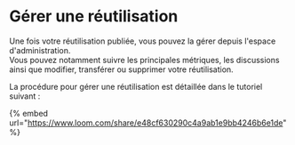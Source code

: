 # Gérer une réutilisation

Une fois votre réutilisation publiée, vous pouvez la gérer depuis l'espace d'administration. \
Vous pouvez notamment suivre les principales métriques, les discussions ainsi que modifier, transférer ou supprimer votre réutilisation.

La procédure pour gérer une réutilisation est détaillée dans le tutoriel suivant :&#x20;

{% embed url="https://www.loom.com/share/e48cf630290c4a9ab1e9bb4246b6e1de" %}
